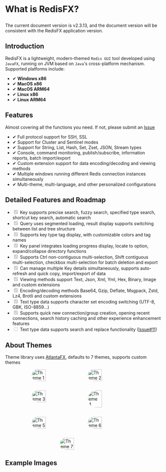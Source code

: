 <script setup>
import ImageWithTheme from '.vitepress/components/ImageWithTheme.vue'
</script>

# What is RedisFX?

<div class="tip custom-block" style="padding-top: 8px">
The current document version is v2.3.13, and the document version will be consistent with the RedisFX application version.
</div>

## Introduction
RedisFX is a lightweight, modern-themed `Redis GUI` tool developed using `JavaFX`, running on JVM based on `Java`'s cross-platform mechanism. Supported platforms include:

- &#x2714; **Windows x86**
- &#x2714; **MacOS x86**
- &#x2714; **MacOS ARM64**
- &#x2714; **Linux x86**
- &#x2714; **Linux ARM64**

## Features
Almost covering all the functions you need. If not, please submit an [Issue](https://github.com/tanhuang2016/RedisFX/issues)

- &#x2714; Full protocol support for SSH, SSL
- &#x2714; Support for Cluster and Sentinel modes
- &#x2714; Support for String, List, Hash, Set, Zset, JSON, Stream types
- &#x2714; Console, command monitoring, publish/subscribe, information reports, batch import/export
- &#x2714; Custom extension support for data encoding/decoding and viewing methods
- &#x2714; Multiple windows running different Redis connection instances simultaneously
- &#x2714; Multi-theme, multi-language, and other personalized configurations

## Detailed Features and Roadmap

<ul>
  <li><input type="checkbox" checked disabled> Key supports precise search, fuzzy search, specified type search, shortcut key search, automatic search</li>
  <li><input type="checkbox" checked disabled> Query uses segmented loading, result display supports switching between list and tree structure</li>
  <li><input type="checkbox" checked disabled> Supports key type tag display, with customizable colors and tag names</li>
  <li><input type="checkbox" checked disabled> Key panel integrates loading progress display, locate to option, expand/collapse directory functions</li>
  <li><input type="checkbox" checked disabled> Supports Ctrl non-contiguous multi-selection, Shift contiguous multi-selection, checkbox multi-selection for batch deletion and export</li>
  <li><input type="checkbox" checked disabled> Can manage multiple Key details simultaneously, supports auto-refresh and quick copy, import/export of data</li>
  <li><input type="checkbox" checked disabled> Viewing methods support Text, Json, Xml, Yml, Hex, Binary, Image and custom extensions</li>
  <li><input type="checkbox" checked disabled> Encoding/decoding methods Base64, Gzip, Deflate, Msgpack, Zstd, Lz4, Brotli and custom extensions</li>
  <li><input type="checkbox" checked disabled> Text type data supports character set encoding switching (UTF-8, GBK, ISO-8859...)</li>
  <li><input type="checkbox" checked disabled> Supports quick new connection/group creation, opening recent connections, search history caching and other experience enhancement features</li>
<li><input type="checkbox" disabled> Text type data supports search and replace functionality (<a href="https://github.com/tanhuang2016/RedisFX/issues/11">Issue#11</a>)</li>
</ul>

## About Themes
Theme library uses [AtlantaFX](https://github.com/mkpaz/atlantafx), defaults to 7 themes, supports custom themes
<br>
<div style="display: flex; flex-wrap: wrap; justify-content: center; gap: 30px;">
  <img src="/png/theme/theme-primer-light.png" alt="Theme 1" style="width: 30%; height: auto;border-radius: 30px;">
  <img src="/png/theme/theme-primer-dark.png" alt="Theme 2" style="width: 30%; height: auto;border-radius: 30px;">
  <img src="/png/theme/theme-nord-light.png" alt="Theme 3" style="width: 30%; height: auto;border-radius: 30px;">
  <img src="/png/theme/theme-nord-dark.png" alt="Theme 4" style="width: 30%; height: auto;border-radius: 30px;">
  <img src="/png/theme/theme-cupertino-light.png" alt="Theme 5" style="width: 30%; height: auto;border-radius: 30px;">
  <img src="/png/theme/theme-cupertino-dark.png" alt="Theme 6" style="width: 30%; height: auto;border-radius: 30px;">
  <img src="/png/theme/theme-dracula.png" alt="Theme 7" style="width: 30%; height: auto;border-radius: 30px;">
</div>

## Example Images

<ImageWithTheme 
  light-src="/png/introduction/example.png"
  dark-src="/png/introduction/example_dark.png"
  alt="Example Image"
  margin="10px 10px 10px 10px"
/>